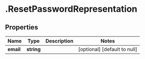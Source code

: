 # .ResetPasswordRepresentation

## Properties
Name | Type | Description | Notes
------------ | ------------- | ------------- | -------------
**email** | **string** |  | [optional] [default to null]


